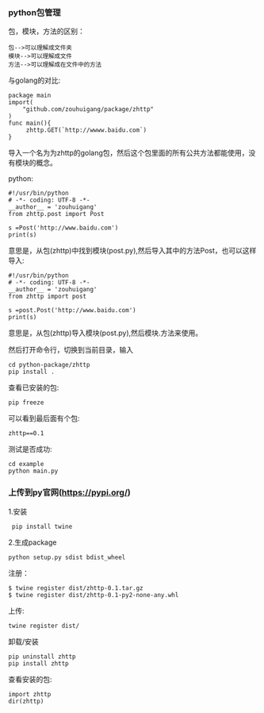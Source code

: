 ### python包管理

包，模块，方法的区别：

	包-->可以理解成文件夹
	模块-->可以理解成文件
	方法-->可以理解成在文件中的方法


与golang的对比:

	package main
	import(
		"github.com/zouhuigang/package/zhttp"
	)
	func main(){
		 zhttp.GET(`http://wwww.baidu.com`)
	}
	
导入一个名为为zhttp的golang包，然后这个包里面的所有公共方法都能使用，没有模块的概念。


python:

	#!/usr/bin/python
	# -*- coding: UTF-8 -*-
	__author__ = 'zouhuigang'
	from zhttp.post import Post

	s =Post('http://www.baidu.com')
	print(s)

意思是，从包(zhttp)中找到模块(post.py),然后导入其中的方法Post，也可以这样导入:

	#!/usr/bin/python
	# -*- coding: UTF-8 -*-
	__author__ = 'zouhuigang'
	from zhttp import post

	s =post.Post('http://www.baidu.com')
	print(s)
	
意思是，从包(zhttp)导入模块(post.py),然后模块.方法来使用。
	
然后打开命令行，切换到当前目录，输入

	cd python-package/zhttp
	pip install .

查看已安装的包:

	pip freeze

可以看到最后面有个包:

	zhttp==0.1

测试是否成功:

	cd example
	python main.py

### 上传到py官网(https://pypi.org/)

1.安装

	 pip install twine

2.生成package 

	python setup.py sdist bdist_wheel


注册：

	$ twine register dist/zhttp-0.1.tar.gz
	$ twine register dist/zhttp-0.1-py2-none-any.whl

上传:

	twine register dist/


卸载/安装

	pip uninstall zhttp
	pip install zhttp


查看安装的包:

	import zhttp
	dir(zhttp)




